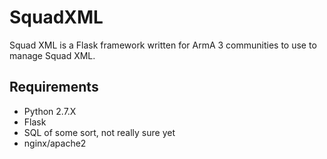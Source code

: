 # SquadXML
Squad XML is a Flask framework written for ArmA 3 communities to use to manage Squad XML.

## Requirements
* Python 2.7.X
* Flask
* SQL of some sort, not really sure yet
* nginx/apache2
